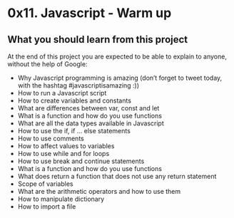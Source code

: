 <h1>0x11. Javascript - Warm up</h1>
<h2>What you should learn from this project</h2>
At the end of this project you are expected to be able to explain to anyone, without the help of Google:
<ul>
<li>    Why Javascript programming is amazing (don’t forget to tweet today, with the hashtag #javascriptisamazing :))</li>
<li>    How to run a Javascript script</li>
<li>    How to create variables and constants</li>
<li>    What are differences between var, const and let</li>
<li>    What is a function and how do you use functions</li>
<li>    What are all the data types available in Javascript</li>
<li>    How to use the if, if ... else statements</li>
<li>    How to use comments</li>
<li>    How to affect values to variables</li>
<li>    How to use while and for loops</li>
<li>    How to use break and continue statements</li>
<li>    What is a function and how do you use functions</li>
<li>    What does return a function that does not use any return statement</li>
<li>    Scope of variables</li>
<li>    What are the arithmetic operators and how to use them</li>
<li>    How to manipulate dictionary</li>
<li>    How to import a file</li>
</ul>
